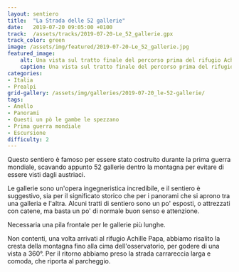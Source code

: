 ```yaml
---
layout: sentiero
title:  "La Strada delle 52 gallerie"
date:   2019-07-20 09:05:00 +0100
track:  /assets/tracks/2019-07-20-Le_52_gallerie.gpx
track_color: green
image: /assets/img/featured/2019-07-20-Le_52_gallerie.jpg
featured_image:
    alt: Una vista sul tratto finale del percorso prima del rifugio Achille Papa
    caption: Una vista sul tratto finale del percorso prima del rifugio Achille Papa
categories:
- Italia
- Prealpi
grid-gallery: /assets/img/galleries/2019-07-20_le-52-gallerie/
tags:
- Anello
- Panorami
- Questi un pò le gambe le spezzano
- Prima guerra mondiale
- Escursione
difficulty: 2
---
```


Questo sentiero è famoso per essere stato costruito durante la prima guerra mondiale, scavando appunto 52 gallerie dentro la montagna per evitare di essere visti dagli austriaci.

Le gallerie sono un'opera ingegneristica incredibile, e il sentiero è suggestivo, sia per il significato storico che per i panorami che si aprono tra una galleria e l'altra. Alcuni tratti di sentiero sono un po' esposti, o attrezzati con catene, ma basta un po' di normale buon senso e attenzione.

Necessaria una pila frontale per le gallerie più lunghe.

Non contenti, una volta arrivati al rifugio Achille Papa, abbiamo risalito la cresta della montagna fino alla cima dell'osservatorio, per godere di una vista a 360°.
Per il ritorno abbiamo preso la strada carrareccia larga e comoda, che riporta al parcheggio.
